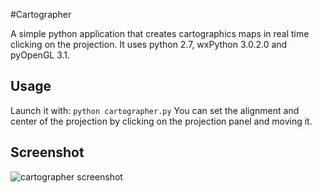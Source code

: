 #Cartographer

A simple python application that creates cartographics maps in real time clicking on the projection.
It uses python 2.7, wxPython 3.0.2.0 and pyOpenGL 3.1.

## Usage
Launch it with:
```python cartographer.py```
You can set the alignment and center of the projection by clicking on the projection panel and moving it.


## Screenshot
![cartographer screenshot](http://andreaiacono.github.io/img/cartographer.png)
